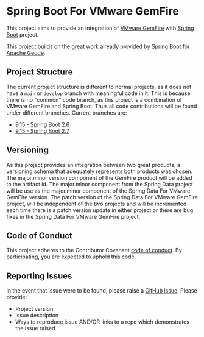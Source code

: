<!--
  ~ Copyright (c) VMware, Inc. 2022. All rights reserved.
  ~ SPDX-License-Identifier: Apache-2.0
  -->
# Spring Boot For VMware GemFire
This project aims to provide an integration of [VMware GemFire](https://tanzu.vmware.com/gemfire) with [Spring Boot](https://spring.io/projects/spring-boot) project.

This project builds on the great work already provided by [Spring Boot for Apache Geode](https://github.com/spring-projects/spring-boot-data-geode).

## Project Structure
The current project structure is different to normal projects, as it does not have a `main` or `develop` branch with meaningful code in it. This is because there is no "common" code branch, as this project is a combination of VMware GemFire and Spring Boot. Thus all code contributions will be found under different branches.
Current branches are:
* [9.15 - Spring Boot 2.6](https://github.com/gemfire/spring-boot-data-for-vmware-gemfire/tree/9.15-SB26)
* [9.15 - Spring Boot 2.7](https://github.com/gemfire/spring-boot-data-for-vmware-gemfire/tree/9.15-SB27)

## Versioning
As this project provides an integration between two great products, a versioning schema that adequately represents both products was chosen. The major.minor version component of the GemFire product will be added to the artifact id. The major.minor component from the Spring Data project will be use as the major.minor component of the Spring Data For VMware GemFire version. The patch version of the Spring Data For VMware GemFire project, will be independent of the two projects and will be incremented each time there is a patch version update in either project or there are bug fixes in the Spring Data For VMware GemFire project. 

## Code of Conduct
This project adheres to the Contributor Covenant [code of conduct](https://github.com/gemfire/spring-boot-data-for-vmware-gemfire/CODE-OF-CONDUCT.md). By participating, you are expected to uphold this code. 

## Reporting Issues
In the event that issue were to be found, please raise a [GitHub issue](https://github.com/gemfire/spring-boot-data-for-vmware-gemfire/issues).
Please provide:
* Project version
* Issue description
* Ways to reproduce issue AND/OR links to a repo which demonstrates the issue raised.
